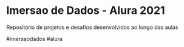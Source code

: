 # Imersao de Dados - Alura 2021
Repositório de projetos e desafios desenvolvidos ao longo das aulas

#imersaodados #alura 
